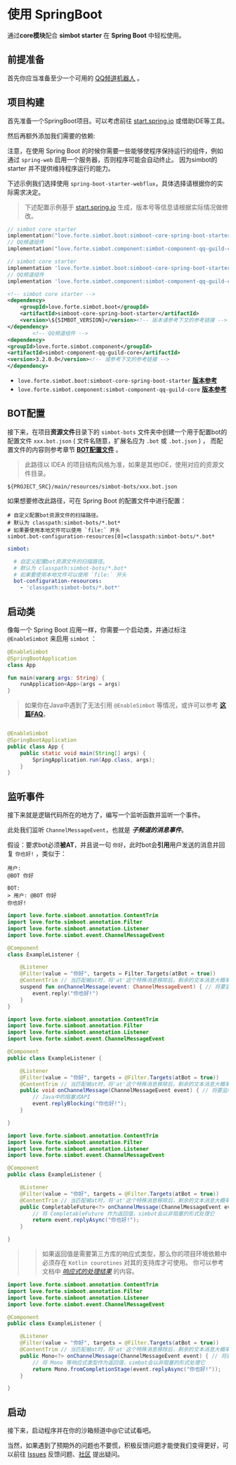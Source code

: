 # 使用 SpringBoot

通过**core模块**配合 **simbot starter** 在 **Spring Boot** 中轻松使用。

## 前提准备

首先你应当准备至少一个可用的 [QQ频道机器人](https://q.qq.com/bot) 。

## 项目构建

首先准备一个SpringBoot项目。可以考虑前往 [start.spring.io](https://start.spring.io) 或借助IDE等工具。

然后再额外添加我们需要的依赖:


<warning>

注意，在使用 Spring Boot 的时候你需要一些能够使程序保持运行的组件，例如通过 `spring-web` 启用一个服务器，否则程序可能会自动终止。
因为simbot的 starter 并不提供维持程序运行的能力。

下述示例我们选择使用 `spring-boot-starter-webflux`，具体选择请根据你的实际需求决定。

</warning>

> 下述配置示例基于 [start.spring.io](https://start.spring.io) 生成，版本号等信息请根据实际情况做修改。

<tabs group="use-dependency">
<tab title="Gradle Kotlin DSL" group-key="Kts">

```kotlin
// simbot core starter  
implementation("love.forte.simbot.boot:simboot-core-spring-boot-starter:3.3.0") // 版本请参考下文的参考链接
// QQ频道组件  
implementation("love.forte.simbot.component:simbot-component-qq-guild-core:3.2.0.0") // 或参考下文的参考链接
```

</tab>
<tab title="Gradle Groovy" group-key="Gradle">

```gradle
// simbot core starter  
implementation 'love.forte.simbot.boot:simboot-core-spring-boot-starter:3.3.0' // 版本请参考下文的参考链接
// QQ频道组件  
implementation 'love.forte.simbot.component:simbot-component-qq-guild-core:3.2.0.0' // 或参考下文的参考链接
```

</tab>
<tab title="Maven" group-key="Maven">

```xml
<!-- simbot core starter -->
<dependency>
    <groupId>love.forte.simbot.boot</groupId>
    <artifactId>simboot-core-spring-boot-starter</artifactId>
    <version>\${SIMBOT_VERSION}</version><!-- 版本请参考下文的参考链接 -->
</dependency>
        <!-- QQ频道组件 -->
<dependency>
<groupId>love.forte.simbot.component</groupId>
<artifactId>simbot-component-qq-guild-core</artifactId>
<version>3.2.0.0</version><!-- 或参考下文的参考链接 -->
</dependency>
```

</tab>
</Tabs>


<note title="版本参考">

- `love.forte.simbot.boot:simboot-core-spring-boot-starter`
  [**版本参考**](https://github.com/simple-robot/simpler-robot/releases)
- `love.forte.simbot.component:simbot-component-qq-guild-core`
  [**版本参考**](https://github.com/simple-robot/simbot-component-qq-guild/releases)

</note>

## BOT配置

接下来，在项目**资源文件**目录下的 `simbot-bots` 文件夹中创建一个用于配置bot的配置文件 `xxx.bot.json` (
文件名随意，扩展名应为 `.bot` 或 `.bot.json` ) ，
而配置文件的内容则参考章节 [**BOT配置文件**](old-bot-config.md) 。

> 此路径以 IDEA 的项目结构风格为准，如果是其他IDE，使用对应的资源文件目录。

```
${PROJECT_SRC}/main/resources/simbot-bots/xxx.bot.json
```

<tip>

如果想要修改此路径，可在 Spring Boot 的配置文件中进行配置：

<tabs group="spring-boot-config">
<tab title="properties" group-key="properties">

```
# 自定义配置bot资源文件的扫描路径。
# 默认为 classpath:simbot-bots/*.bot*
# 如果要使用本地文件可以使用 `file:` 开头
simbot.bot-configuration-resources[0]=classpath:simbot-bots/*.bot*
```

</tab>
<tab title="yaml" group-key="yaml">

```yaml
simbot:

  # 自定义配置bot资源文件的扫描路径。
  # 默认为 classpath:simbot-bots/*.bot*
  # 如果要使用本地文件可以使用 `file:` 开头
  bot-configuration-resources:
    - 'classpath:simbot-bots/*.bot*'
```

</tab>
</Tabs>

</tip>

## 启动类

像每一个 Spring Boot 应用一样，你需要一个启动类，并通过标注 `@EnableSimbot` 来启用 `simbot` ：

<tabs group="code">
<tab title="Kotlin" group-key="Kotlin">

```kotlin title='com.example.App'
@EnableSimbot
@SpringBootApplication
class App

fun main(vararg args: String) {
    runApplication<App>(args = args)
}
```

</tab>
<tab title="Java" group-key="Java">

> 如果你在Java中遇到了无法引用 `@EnableSimbot` 等情况，或许可以参考 
> [**这篇FAQ**](https://simple-robot-library.github.io/simbot3-website/faq/包引用异常/)。

```java title='com.example.App'

@EnableSimbot
@SpringBootApplication
public class App {
    public static void main(String[] args) {
        SpringApplication.run(App.class, args);
    }
}
```

</tab>

</Tabs>

## 监听事件

接下来就是逻辑代码所在的地方了，编写一个监听函数并监听一个事件。

此处我们监听 `ChannelMessageEvent`，也就是 **_子频道的消息事件_**。

假设：要求bot必须**被AT**，并且说一句 `你好`，此时bot会**引用**用户发送的消息并回复 `你也好!` ，类似于：

```text
用户: 
@BOT 你好

BOT:
> 用户: @BOT 你好
你也好! 
```

<tabs group="code">
<tab title="Kotlin" group-key="Kotlin">

```kotlin title='com.example.listener.ExampleListener.kt'
import love.forte.simboot.annotation.ContentTrim
import love.forte.simboot.annotation.Filter
import love.forte.simboot.annotation.Listener
import love.forte.simbot.event.ChannelMessageEvent

@Component
class ExampleListener {

    @Listener
    @Filter(value = "你好", targets = Filter.Targets(atBot = true))
    @ContentTrim // 当匹配被at时，将'at'这个特殊消息移除后，剩余的文本消息大概率存在前后空格，通过此注解在匹配的时候忽略前后空格
    suspend fun onChannelMessage(event: ChannelMessageEvent) { // 将要监听的事件类型放在参数里，即代表监听此类型的消息
        event.reply("你也好!")
    }
}


```

</tab>
<tab title="Java" group-key="Java">

```java title='com.example.listener.ExampleListener.java'
import love.forte.simboot.annotation.ContentTrim
import love.forte.simboot.annotation.Filter
import love.forte.simboot.annotation.Listener
import love.forte.simbot.event.ChannelMessageEvent

@Component
public class ExampleListener {

    @Listener
    @Filter(value = "你好", targets = @Filter.Targets(atBot = true))
    @ContentTrim // 当匹配被at时，将'at'这个特殊消息移除后，剩余的文本消息大概率存在前后空格，通过此注解在匹配的时候忽略前后空格
    public void onChannelMessage(ChannelMessageEvent event) { // 将要监听的事件类型放在参数里，即代表监听此类型的消息
        // Java中的阻塞式API
        event.replyBlocking("你也好!");
    }

}
```

</tab>
<tab title="Java Async" group-key="Java">

```java title='com.example.listener.ExampleListener.java'
import love.forte.simboot.annotation.ContentTrim
import love.forte.simboot.annotation.Filter
import love.forte.simboot.annotation.Listener
import love.forte.simbot.event.ChannelMessageEvent

@Component
public class ExampleListener {

    @Listener
    @Filter(value = "你好", targets = @Filter.Targets(atBot = true))
    @ContentTrim // 当匹配被at时，将'at'这个特殊消息移除后，剩余的文本消息大概率存在前后空格，通过此注解在匹配的时候忽略前后空格
    public CompletableFuture<?> onChannelMessage(ChannelMessageEvent event) { // 将要监听的事件类型放在参数里，即代表监听此类型的消息
        // 将 CompletableFuture 作为返回值，simbot会以非阻塞的形式处理它
        return event.replyAsync("你也好!");
    }

}
```

</tab>
<tab title="Java Reactive" group-key="Java">

> > 如果返回值是需要第三方库的响应式类型，那么你的项目环境依赖中必须存在 `Kotlin courotines` 对其的支持库才可使用。
> 你可以参考文档中
> [
_响应式的处理结果_](https://simple-robot-library.github.io/simbot3-website/docs/basic/event-listener#可响应式的处理结果)
> > 的内容。

```java title='com.example.listener.ExampleListener.java'
import love.forte.simboot.annotation.ContentTrim
import love.forte.simboot.annotation.Filter
import love.forte.simboot.annotation.Listener
import love.forte.simbot.event.ChannelMessageEvent

@Component
public class ExampleListener {

    @Listener
    @Filter(value = "你好", targets = @Filter.Targets(atBot = true))
    @ContentTrim // 当匹配被at时，将'at'这个特殊消息移除后，剩余的文本消息大概率存在前后空格，通过此注解在匹配的时候忽略前后空格
    public Mono<?> onChannelMessage(ChannelMessageEvent event) { // 将要监听的事件类型放在参数里，即代表监听此类型的消息
        // 将 Mono 等响应式类型作为返回值，simbot会以非阻塞的形式处理它
        return Mono.fromCompletionStage(event.replyAsync("你也好!"));
    }

}
```

</tab>

</Tabs>

## 启动

接下来，启动程序并在你的沙箱频道中@它试试看吧。

当然，如果遇到了预期外的问题也不要慌，积极反馈问题才能使我们变得更好，可以前往 [Issues](https://github.com/simple-robot/simpler-robot/issues)
反馈问题、[社区](https://github.com/orgs/simple-robot/discussions) 提出疑问。
